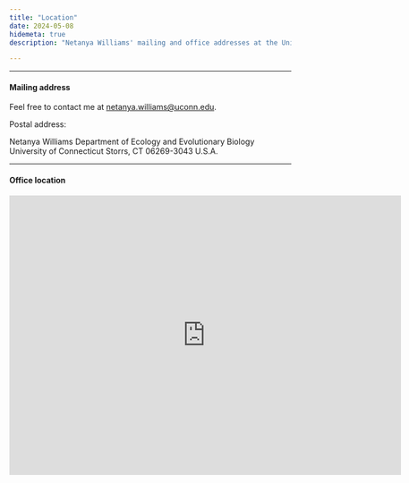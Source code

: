 ```yaml
---
title: "Location"
date: 2024-05-08
hidemeta: true
description: "Netanya Williams' mailing and office addresses at the University of Connecticut."

---
```


---

#### Mailing address

Feel free to contact me at netanya.williams@uconn.edu.


Postal address: 

Netanya Williams 
Department of Ecology and Evolutionary Biology 
University of Connecticut 
Storrs, CT 06269-3043
U.S.A.

---

#### Office location

<iframe src="https://www.google.com/maps/place/Department+of+Ecology+and+Evolutionary+Biology/@41.8104005,-72.2559483,15z/data=!4m6!3m5!1s0x89e68a39a75a154f:0x30cf838118b535b6!8m2!3d41.8104005!4d-72.2559483!16s%2Fg%2F12lrd7mz3?coh=229685,229685&entry=tts&g_ep=EgoyMDI0MDkxOC4xKgBIAVAD" 
width="700" height="500" style="border:0;" allowfullscreen="" loading="lazy"></iframe>


